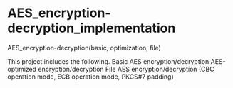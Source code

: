 # AES_encryption-decryption_implementation
AES_encryption-decryption(basic, optimization, file)

This project includes the following.
Basic AES encryption/decryption
AES-optimized encryption/decryption
File AES encryption/decryption (CBC operation mode, ECB operation mode, PKCS#7 padding)
